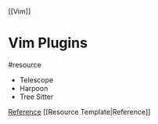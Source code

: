 [[Vim]] 
# Vim Plugins
#resource 

- Telescope
- Harpoon
- Tree Sitter

[Reference]() [[Resource Template|Reference]]